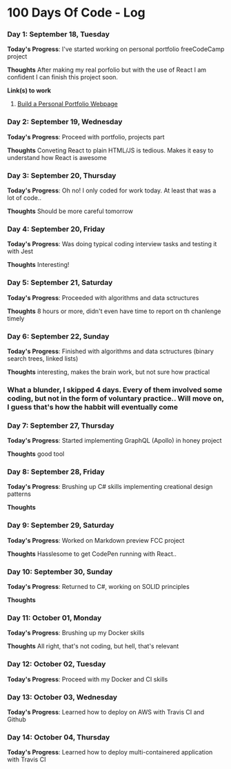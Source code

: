 # 100 Days Of Code - Log

### Day 1: September 18, Tuesday

**Today's Progress**: I've started working on personal portfolio freeCodeCamp project

**Thoughts** After making my real porfolio but with the use of React I am confident I can finish this project soon.

**Link(s) to work**
1. [Build a Personal Portfolio Webpage](https://learn.freecodecamp.org/responsive-web-design/responsive-web-design-projects/build-a-personal-portfolio-webpage)


### Day 2: September 19, Wednesday

**Today's Progress**: Proceed with portfolio, projects part

**Thoughts** Conveting React to plain HTML/JS is tedious. Makes it easy to understand how React is awesome


### Day 3: September 20, Thursday

**Today's Progress**: Oh no! I only coded for work today. At least that was a lot of code..

**Thoughts** Should be more careful tomorrow


### Day 4: September 20, Friday

**Today's Progress**: Was doing typical coding interview tasks and testing it with Jest

**Thoughts** Interesting!


### Day 5: September 21, Saturday

**Today's Progress**: Proceeded with algorithms and data sctructures

**Thoughts**  8 hours or more, didn't even have time to report on th chanlenge timely


### Day 6: September 22, Sunday

**Today's Progress**: Finished with algorithms and data sctructures (binary search trees, linked lists)

**Thoughts**  interesting, makes the brain work, but not sure how practical

### What a blunder, I skipped 4 days. Every of them involved some coding, but not in the form of voluntary practice.. Will move on, I guess that's how the habbit will eventually come


### Day 7: September 27, Thursday

**Today's Progress**: Started implementing GraphQL (Apollo) in honey project

**Thoughts**  good tool


### Day 8: September 28, Friday

**Today's Progress**: Brushing up C# skills implementing creational design patterns

**Thoughts**  


### Day 9: September 29, Saturday

**Today's Progress**: Worked on Markdown preview FCC project

**Thoughts**  Hasslesome to get CodePen running with React..


### Day 10: September 30, Sunday

**Today's Progress**: Returned to C#, working on SOLID principles

**Thoughts**  


### Day 11: October 01, Monday

**Today's Progress**: Brushing up my Docker skills

**Thoughts**  All right, that's not coding, but hell, that's relevant

### Day 12: October 02, Tuesday

**Today's Progress**: Proceed with my Docker and CI skills


### Day 13: October 03, Wednesday

**Today's Progress**: Learned how to deploy on AWS with Travis CI and Github


### Day 14: October 04, Thursday

**Today's Progress**: Learned how to deploy multi-containered application with Travis CI